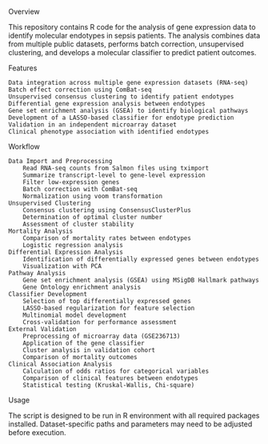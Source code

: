 Overview

This repository contains R code for the analysis of gene expression data to identify molecular endotypes in sepsis patients. The analysis combines data from multiple public datasets, performs batch correction, unsupervised clustering, and develops a molecular classifier to predict patient outcomes.

Features

    Data integration across multiple gene expression datasets (RNA-seq)
    Batch effect correction using ComBat-seq
    Unsupervised consensus clustering to identify patient endotypes
    Differential gene expression analysis between endotypes
    Gene set enrichment analysis (GSEA) to identify biological pathways
    Development of a LASSO-based classifier for endotype prediction
    Validation in an independent microarray dataset
    Clinical phenotype association with identified endotypes

Workflow

    Data Import and Preprocessing
        Read RNA-seq counts from Salmon files using tximport
        Summarize transcript-level to gene-level expression
        Filter low-expression genes
        Batch correction with ComBat-seq
        Normalization using voom transformation
    Unsupervised Clustering
        Consensus clustering using ConsensusClusterPlus
        Determination of optimal cluster number
        Assessment of cluster stability
    Mortality Analysis
        Comparison of mortality rates between endotypes
        Logistic regression analysis
    Differential Expression Analysis
        Identification of differentially expressed genes between endotypes
        Visualization with PCA
    Pathway Analysis
        Gene set enrichment analysis (GSEA) using MSigDB Hallmark pathways
        Gene Ontology enrichment analysis
    Classifier Development
        Selection of top differentially expressed genes
        LASSO-based regularization for feature selection
        Multinomial model development
        Cross-validation for performance assessment
    External Validation
        Preprocessing of microarray data (GSE236713)
        Application of the gene classifier
        Cluster analysis in validation cohort
        Comparison of mortality outcomes
    Clinical Association Analysis
        Calculation of odds ratios for categorical variables
        Comparison of clinical features between endotypes
        Statistical testing (Kruskal-Wallis, Chi-square)

Usage

The script is designed to be run in R environment with all required packages installed. Dataset-specific paths and parameters may need to be adjusted before execution.
